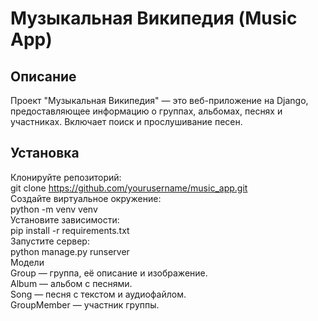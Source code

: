 # Музыкальная Википедия (Music App)

## Описание
Проект "Музыкальная Википедия" — это веб-приложение на Django, предоставляющее информацию о группах, альбомах, песнях и участниках. Включает поиск и прослушивание песен.

## Установка
Клонируйте репозиторий: <br>
   git clone https://github.com/yourusername/music_app.git  <br>
Создайте виртуальное окружение:  <br>
   python -m venv venv <br>
Установите зависимости: <br>
   pip install -r requirements.txt <br>
Запустите сервер: <br>
python manage.py runserver <br>
Модели <br>
Group — группа, её описание и изображение. <br>
Album — альбом с песнями. <br>
Song — песня с текстом и аудиофайлом. <br>
GroupMember — участник группы. <br>

